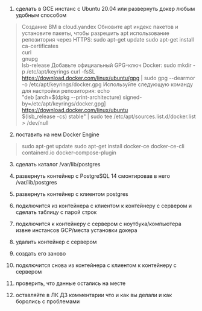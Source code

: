 1) сделать в GCE инстанс с Ubuntu 20.04 или развернуть докер любым удобным способом
> Создание ВМ в cloud.yandex
Обновите apt индекс пакетов и установите пакеты, чтобы разрешить apt использование репозитория через HTTPS:
 sudo apt-get update
 sudo apt-get install \
    ca-certificates \
    curl \
    gnupg \
    lsb-release
Добавьте официальный GPG-ключ Docker:
 sudo mkdir -p /etc/apt/keyrings
 curl -fsSL https://download.docker.com/linux/ubuntu/gpg | sudo gpg --dearmor -o /etc/apt/keyrings/docker.gpg
Используйте следующую команду для настройки репозитория:
 echo \
  "deb [arch=$(dpkg --print-architecture) signed-by=/etc/apt/keyrings/docker.gpg] https://download.docker.com/linux/ubuntu \
  $(lsb_release -cs) stable" | sudo tee /etc/apt/sources.list.d/docker.list > /dev/null

2) поставить на нем Docker Engine
> sudo apt-get update
  sudo apt-get install docker-ce docker-ce-cli containerd.io docker-compose-plugin

3) сделать каталог /var/lib/postgres

4) развернуть контейнер с PostgreSQL 14 смонтировав в него /var/lib/postgres

5) развернуть контейнер с клиентом postgres

6) подключится из контейнера с клиентом к контейнеру с сервером и сделать
таблицу с парой строк
7) подключится к контейнеру с сервером с ноутбука/компьютера извне инстансов GCP/места установки докера

8) удалить контейнер с сервером

9) создать его заново

10) подключится снова из контейнера с клиентом к контейнеру с сервером

11) проверить, что данные остались на месте

12) оставляйте в ЛК ДЗ комментарии что и как вы делали и как боролись с проблемами


